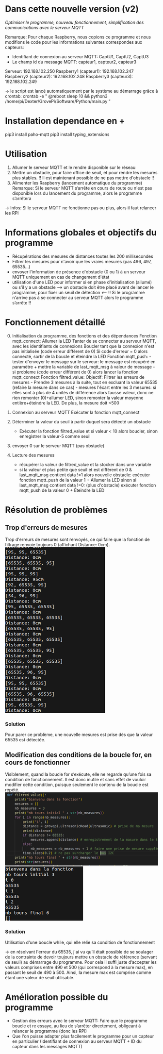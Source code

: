 # Dans cette nouvelle version (v2)
*Optimiser le programme, nouveau fonctionnement, simplification des communications avec le serveur MQTT*

Remarque: Pour chaque Raspberry, nous copions ce programme et nous modifions le code pour les informations suivantes correspondes aux capteurs:
- Identifiant de connexion au serveur MQTT: CaptU1, CaptU2, CaptU3
- Le champ id du message MQTT: capteur1, capteur2, capteur3

Serveur: 192.168.102.250
Raspberry1 (capteur1): 192.168.102.247
Raspberry2 (capteur2): 192.168.102.248
Raspberry3 (capteur3): 192.168.102.249

-> le script est lancé automatiquement par le système au démarrage grâce à crontab:
crontab -e
"
@reboot sleep 10 && python3 /home/pi/Dexter/GrovePi/Software/Python/main.py
"


# Installation dependance en +
pip3 install paho-mqtt
pip3 install typing_extensions



# Utilisation
1. Allumer le serveur MQTT et le rendre disponible sur le réseau
2. Mettre un obstacle, pour faire office de seuil, et pour rendre les mesures plus stables. !! Il est maintenant possible de ne pas mettre d'obstacle !!
3. Alimenter les Raspberry (lancement automatique du programme)
Remarque: Si le serveur MQTT s’arrête en cours de route ou n'est pas disponible lors du lancement du programme, alors le programme s’arrêtera

-> Infos: Si le serveur MQTT ne fonctionne pas ou plus, alors il faut relancer les RPI


# Informations globales et objectifs du programme
- Récupérations des mesures de distances toutes les 200 millisecondes
- Filtrer les mesures pour n'avoir que les vraies mesures (pas 496, 497, 65535...)
- envoyer l'information de présence d'obstacle (0 ou 1) à un serveur MQTT uniquement en cas de changement d'état
- utilisation d'une LED pour informer si en phase d'initialisation (allumé) ou s’il y a un obstacle
--> un obstacle doit être placé avant de lancer le programme, pour fixer un seuil de détection <--
!! Si le programme n'arrive pas à se connecter au serveur MQTT alors le programme s’arrête !!

# Fonctionnement détaillé
0. Initialisation du programme, des fonctions et des dépendances
    Fonction mqtt_connect:
        Allumer la LED
        Tanter de se connecter au serveur MQTT, avec les identifiants de connexions
        Boucler tant que la connexion n'est pas initialisée (code erreur différent de 0)
        Si code d'erreur = 0 alors connecté, sortir de la boucle et éteindre la LED
    Fonction mqtt_push:
        - tester d'envoyer le message sur le serveur: le message est récupéré en paramètre
            + mettre la variable de last_mqtt_msg à valeur de message
        - si probleme (code erreur différent de 0) alors lancer la fonction mqtt_connect
    Fonction filtred_value:
        Objectif: Filtrer les erreurs de mesures
        - Prendre 3 mesures à la suite, tout en excluant la valeur 65535 (refaire la mesure dans ce cas)
        - mesures l'écart entre les 3 mesures: si elles sont à plus de 4 unités de différence alors fausse valeur, donc ne rien remonter (0)+allumer LED, sinon remonter la valeur moyenne entière+éteindre la LED. De plus, la mesure doit <500

1. Connexion au serveur MQTT
    Exécuter la fonction mqtt_connect

2. Déterminer la valeur du seuil à partir duquel sera détecté un obstacle
    - Exécuter la fonction filtred_value et si valeur < 10 alors boucler, sinon enregistrer la valeur-5 comme seuil

3. envoyer 0 sur le serveur MQTT (pas obstacle)

4. Lecture des mesures
    - récupérer la valeur de filtred_value et la stocker dans une variable
    - si la valeur et plus petite que seuil et est différent de 0 & last_mqtt_msg contient data !=1 alors nouvelle obstacle: exécuter fonction mqtt_push de la valeur 1 + Allumer la LED
        sinon si last_mqtt_msg contient data !=0: (plus d'obstacle) exécuter fonction mqtt_push de la valeur 0 + Éteindre la LED



# Résolution de problèmes
## Trop d'erreurs de mesures
Trop d'erreurs de mesures sont renvoyés, ce qui faire que la fonction de filtrage renvoie toujours 0 (affichant Distance: 0cm).
![screenshot](img/Trop_erreur.png)
### Solution
Pour parer ce problème, une nouvelle mesures est prise dès que la valeur 65535 est détectée.

## Modification des conditions de la boucle for, en cours de fonctionner
Visiblement, quand la boucle for s’exécute, elle ne regarde qu’une fois sa condition de fonctionnement. Il est donc inutile et sans effet de vouloir modifier cette condition, puisque seulement le contenu de la boucle est répété.
![screenshot](img/PB_boucle-for1.png)
![screenshot](img/PB_boucle-for2.png)

### Solution
Utilisation d'une boucle while, qui elle relie sa condition de fonctionnement

-> en résolvant l'erreur du 65535, j'ai vu qu’il était possible de se soulager de la contrainte de devoir toujours mettre un obstacle de référence (servant de seuil) au démarrage du programme. Pour cela il suffi juste d’accepter les valeurs comprises entre 490 et 500 (qui correspond à la mesure max), en passant le seuil de 490 à 500.
Ainsi, la mesure max est comprise comme étant une valeur de seuil utilisable.



# Amélioration possible du programme
- Gestion des erreurs avec le serveur MQTT: Faire que le programme boucle et re essaye, au lieu de s’arrêter directement, obligeant à relancer le programme (donc les RPI)
- Que l'on puisse adapter plus facilement le programme pour un capteur en particulier (Identifiant de connexion au serveur MQTT + ID du capteur dans les messages MQTT)